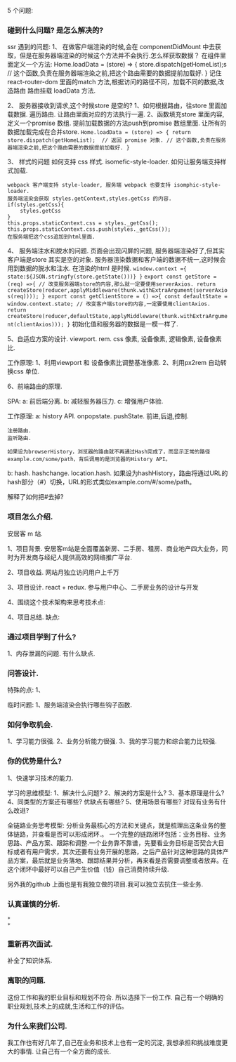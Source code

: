 5 个问题:
### 碰到什么问题? 是怎么解决的?
ssr 遇到的问题: 
1、 在做客户端渲染的时候,会在 componentDidMount 中去获取，但是在服务器端渲染的时候这个方法并不会执行.怎么样获取数据？
    在组件里面定义一个方法: 
    Home.loadData = (store) => {
        store.dispatch(getHomeList);s
        // 这个函数,负责在服务器端渲染之前,把这个路由需要的数据提前加载好.
    }
    记住 react-router-dom 里面的match 方法,根据访问的路径不同，加载不同的数据,改造路由 路由挂载 loadData  方法.

2、  服务器接收到请求,这个时候store 是空的?
    1、如何根据路由，往store 里面加载数据. 遍历路由. 让路由里面对应的方法执行一遍.
    2、函数填充store 里面内容,
    定义一个promise 数组. 提前加载数据的方法push到promise 数组里面. 让所有的数据加载完成在合并store.
    ```
    Home.loadData = (store) => {
        return  store.dispatch(getHomeList);  // 返回 promise 对象.
        // 这个函数,负责在服务器端渲染之前,把这个路由需要的数据提前加载好.
    }
    ```

3、  样式的问题
    如何支持 css 样式. isomefic-style-loader.
    如何让服务端支持样式加载.

    webpack 客户端支持 style-loader, 服务端 webpack 也要支持 isomphic-style-loader.
    服务端渲染会获取 styles.getContext,styles.getCss 的内容.
    if(styles.getCss){
        styles.getCss
    }
    this.props.staticContext.css = styles._getCss();
    this.props.staticContext.css.push(styles._getCss());
    在服务端把这个css追加到html里面.

4、  服务端注水和脱水的问题.
     页面会出现闪屏的问题, 服务器端渲染好了,但其实客户端是store 其实是空的对象. 服务器渲染数据和客户端的数据不统一,这时候会用到数据的脱水和注水. 在渲染的html 是时候.
     ```
     window.context ={
         state:${JSON.stringfy(store.getState()))}
     }
     ```
     ```
        export const getStore = (req) =>{
            // 改变服务器端store的内容,那么就一定要使用serverAxios.
            return createStore(reducer,applyMiddleware(thunk.withExtraArgument(serverAxios(req))));
        }
        export const getClientStore = () =>{
            const defaultState = window.context.state;
            // 改变客户端store的内容,一定要使用clientAxios.
            return createStore(reducer,defaultState,applyMiddleware(thunk.withExtraArgument(clientAxios)));
        }
     ```
     初始化值和服务器的数据是一模一样了.

5、自适应方案的设计.
viewport.
rem.
css 像素, 设备像素, 逻辑像素, 设备像素比.


工作原理:
1、利用viewport 和 设备像素比调整基准像素.
2、利用px2rem 自动转换css 单位.

6、前端路由的原理.

SPA:
 a: 前后端分离.
 b: 减轻服务器压力.
 c: 增强用户体验.

工作原理:
 a: history API.
    onpopstate.
    pushState.
    前进,后退,控制.

    注册路由.
    监听路由.

    如果设为browserHistory，浏览器的路由就不再通过Hash完成了，而显示正常的路径example.com/some/path，背后调用的是浏览器的History API。

 b: hash.
    hashchange.
    location.hash.
    如果设为hashHistory，路由将通过URL的hash部分（#）切换，URL的形式类似example.com/#/some/path。

解释了如何把#去掉?

### 项目怎么介绍.
安居客 m 站.

1、项目背景.
安居客m站是全面覆盖新房、二手房、租房、商业地产四大业务，同时为开发商与经纪人提供高效的网络推广平台.

2、项目收益.
网站月独立访问用户上千万

3、项目设计.
react + redux.
参与用户中心、二手房业务的设计与开发

4、围绕这个技术架构来思考技术点:

4、项目总结.
缺点:

### 通过项目学到了什么?
1、内存泄漏的问题. 有什么缺点.

### 问答设计.
特殊的点:
1、

临时问题:
1、服务端渲染会执行哪些钩子函数.

### 如何争取机会.
1、学习能力很强.
2、业务分析能力很强.
3、我的学习能力和综合能力比较强.

### 你的优势是什么?
1、快速学习技术的能力.

学习的思维模型:
1、解决什么问题?
2、解决的方案是什么?
3、基本原理是什么?
4、同类型的方案还有哪些? 优缺点有哪些? 
5、使用场景有哪些? 对现有业务有什么改进?

全链路业务思考模型:
分析业务最核心的方法和关键点，就是梳理出这条业务的整体链路，并查看是否可以形成闭环.。 一个完整的链路闭环包括：业务目标、业务思路、产品方案、跟踪和调整.一个业务靠不靠谱，先要看业务目标是否契合大目标或者有用户需求，其次还要有业务开展的思路，之后产品针对这种思路的具体产品方案，最后就是业务落地、跟踪结果并分析，再来看是否需要调整或者放弃。在这个闭环中最好可以自己产生价值（钱）自己消费持续升级.

另外我的github 上面也是有我独立做的项目.我可以独立去抗住一些业务.

###  认真谨慎的分析.
    * 
    * 

###  重新再次面试.
补全了知识体系.

###  离职的问题.
这份工作和我的职业目标和规划不符合. 所以选择下一份工作.
自己有一个明确的职业规划,技术上的成就,生活和工作的评估。

###  为什么来我们公司.
我工作也有好几年了,自己在业务和技术上也有一定的沉淀, 我想承担和挑战难度更大的事情.
让自己有一个全方面的成长.

